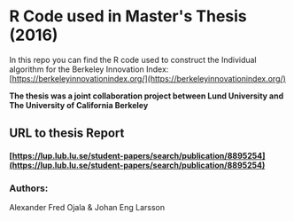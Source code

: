# R Code used in Master's Thesis (2016)

In this repo you can find the R code used to construct the Individual algorithm for the Berkeley Innovation Index: [https://berkeleyinnovationindex.org/](https://berkeleyinnovationindex.org/)

**The thesis was a joint collaboration project between Lund University and The University of California Berkeley**

## URL to thesis Report

#### [https://lup.lub.lu.se/student-papers/search/publication/8895254](https://lup.lub.lu.se/student-papers/search/publication/8895254)


### Authors:

Alexander Fred Ojala & Johan Eng Larsson